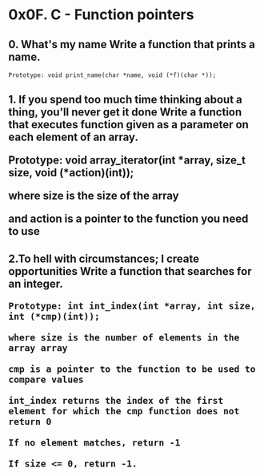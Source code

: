 <h1> 0x0F. C - Function pointers </h1>

<h2> 0. What's my name Write a function that prints a name. </h2>

    Prototype: void print_name(char *name, void (*f)(char *));   

<h2> 1. If you spend too much time thinking about a thing, you'll never get it done Write a function that executes 
function given as a parameter on each element of an array.



 Prototype: void array_iterator(int *array, size_t size, void (*action)(int));

 where size is the size of the array

 and action is a pointer to the function you need to use </h2>

<h2> 2.To hell with circumstances; I create opportunities Write a function that searches for an integer.



    Prototype: int int_index(int *array, int size, int (*cmp)(int));

    where size is the number of elements in the array array

    cmp is a pointer to the function to be used to compare values

    int_index returns the index of the first element for which the cmp function does not return 0

    If no element matches, return -1

    If size <= 0, return -1.
</h2>

